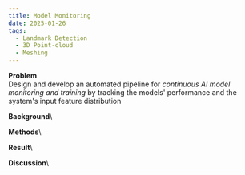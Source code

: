 ```yaml
---
title: Model Monitoring
date: 2025-01-26
tags:
  - Landmark Detection
  - 3D Point-cloud
  - Meshing
---
```


**Problem**\
Design and develop an automated pipeline for *continuous AI model monitoring and training* by tracking the models' performance and the system's input feature distribution 

**Background**\

**Methods**\

**Result**\

**Discussion**\


<!--more-->
